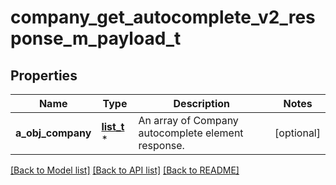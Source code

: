 # company_get_autocomplete_v2_response_m_payload_t

## Properties
Name | Type | Description | Notes
------------ | ------------- | ------------- | -------------
**a_obj_company** | [**list_t**](company_autocomplete_element_response.md) \* | An array of Company autocomplete element response. | [optional] 

[[Back to Model list]](../README.md#documentation-for-models) [[Back to API list]](../README.md#documentation-for-api-endpoints) [[Back to README]](../README.md)


